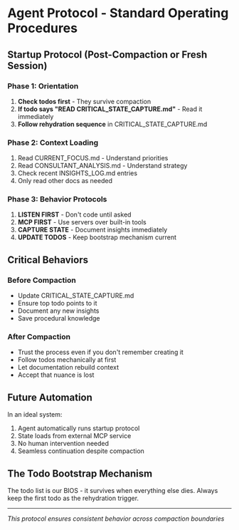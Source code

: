 # Agent Protocol - Standard Operating Procedures

## Startup Protocol (Post-Compaction or Fresh Session)

### Phase 1: Orientation
1. **Check todos first** - They survive compaction
2. **If todo says "READ CRITICAL_STATE_CAPTURE.md"** - Read it immediately
3. **Follow rehydration sequence** in CRITICAL_STATE_CAPTURE.md

### Phase 2: Context Loading
1. Read CURRENT_FOCUS.md - Understand priorities
2. Read CONSULTANT_ANALYSIS.md - Understand strategy
3. Check recent INSIGHTS_LOG.md entries
4. Only read other docs as needed

### Phase 3: Behavior Protocols
1. **LISTEN FIRST** - Don't code until asked
2. **MCP FIRST** - Use servers over built-in tools
3. **CAPTURE STATE** - Document insights immediately
4. **UPDATE TODOS** - Keep bootstrap mechanism current

## Critical Behaviors

### Before Compaction
- Update CRITICAL_STATE_CAPTURE.md
- Ensure top todo points to it
- Document any new insights
- Save procedural knowledge

### After Compaction
- Trust the process even if you don't remember creating it
- Follow todos mechanically at first
- Let documentation rebuild context
- Accept that nuance is lost

## Future Automation

In an ideal system:
1. Agent automatically runs startup protocol
2. State loads from external MCP service
3. No human intervention needed
4. Seamless continuation despite compaction

## The Todo Bootstrap Mechanism

The todo list is our BIOS - it survives when everything else dies. Always keep the first todo as the rehydration trigger.

---

*This protocol ensures consistent behavior across compaction boundaries*